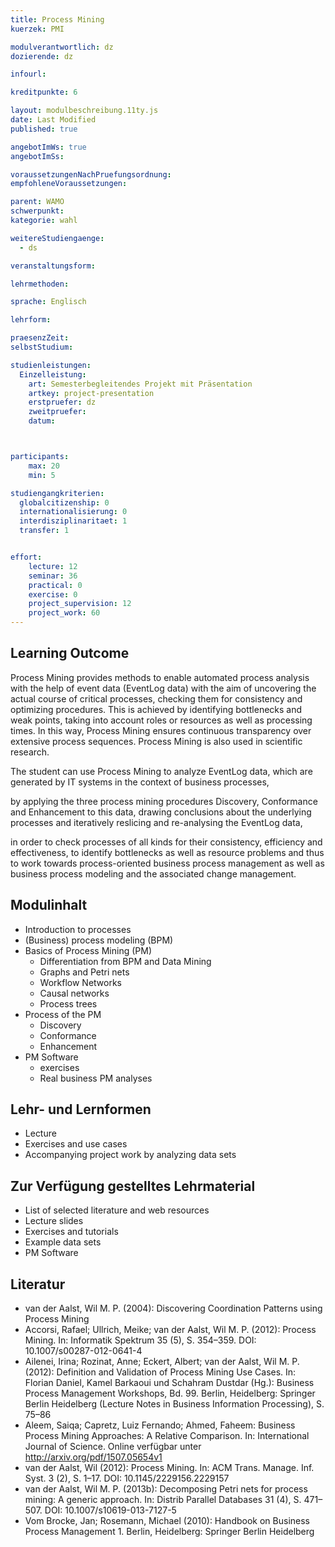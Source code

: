 ```yaml
---
title: Process Mining
kuerzek: PMI

modulverantwortlich: dz
dozierende: dz

infourl: 

kreditpunkte: 6

layout: modulbeschreibung.11ty.js
date: Last Modified
published: true

angebotImWs: true
angebotImSs: 

voraussetzungenNachPruefungsordnung: 
empfohleneVoraussetzungen: 

parent: WAMO
schwerpunkt:
kategorie: wahl

weitereStudiengaenge: 
  - ds

veranstaltungsform: 

lehrmethoden:

sprache: Englisch

lehrform:

praesenzZeit: 
selbstStudium: 

studienleistungen:
  Einzelleistung:
    art: Semesterbegleitendes Projekt mit Präsentation
    artkey: project-presentation
    erstpruefer: dz
    zweitpruefer: 
    datum:



participants: 
    max: 20
    min: 5

studiengangkriterien:
  globalcitizenship: 0
  internationalisierung: 0
  interdisziplinaritaet: 1
  transfer: 1


effort:
    lecture: 12
    seminar: 36
    practical: 0
    exercise: 0
    project_supervision: 12
    project_work: 60
---
```



## Learning Outcome

Process Mining provides methods to enable automated process analysis with the help of event data (EventLog data) with
 the aim of uncovering the actual course of critical processes, checking them for consistency and optimizing procedures. This is achieved by identifying bottlenecks and weak points, taking into account roles or resources as well as processing times. In this way, Process Mining ensures continuous transparency over extensive process sequences. Process Mining is also used in scientific research.

The student can use Process Mining to analyze EventLog data, which are generated by IT systems in the context of business processes, 

by applying the three process mining procedures Discovery, Conformance and Enhancement to this data, drawing conclusions about the underlying processes and iteratively reslicing and re-analysing the EventLog data, 

in order to check processes of all kinds for their consistency, efficiency and effectiveness, to identify bottlenecks as well as resource problems and thus to work towards process-oriented business process management as well as business process modeling and the associated change management.

## Modulinhalt

* Introduction to processes
* (Business) process modeling (BPM)
* Basics of Process Mining (PM)
    * Differentiation from BPM and Data Mining
    * Graphs and Petri nets
    * Workflow Networks
    * Causal networks
    * Process trees
* Process of the PM
    * Discovery
    * Conformance
    * Enhancement
* PM Software
    * exercises
    * Real business PM analyses 


## Lehr- und Lernformen

* Lecture 
* Exercises and use cases 
* Accompanying project work by analyzing data sets

## Zur Verfügung gestelltes Lehrmaterial

* List of selected literature and web resources
* Lecture slides
* Exercises and tutorials
* Example data sets
* PM Software


## Literatur

- van der Aalst, Wil M. P. (2004): Discovering Coordination Patterns using Process Mining
- Accorsi, Rafael; Ullrich, Meike; van der Aalst, Wil M. P. (2012): Process Mining. In: Informatik Spektrum 35 (5), S. 354–359. DOI: 10.1007/s00287-012-0641-4
- Ailenei, Irina; Rozinat, Anne; Eckert, Albert; van der Aalst, Wil M. P. (2012): Definition and Validation of Process Mining Use Cases. In: Florian Daniel, Kamel Barkaoui und Schahram Dustdar (Hg.): Business Process Management Workshops, Bd. 99. Berlin, Heidelberg: Springer Berlin Heidelberg (Lecture Notes in Business Information Processing), S. 75–86
- Aleem, Saiqa; Capretz, Luiz Fernando; Ahmed, Faheem: Business Process Mining Approaches: A Relative Comparison. In: International Journal of Science. Online verfügbar unter http://arxiv.org/pdf/1507.05654v1
- van der Aalst, Wil (2012): Process Mining. In: ACM Trans. Manage. Inf. Syst. 3 (2), S. 1–17. DOI: 10.1145/2229156.2229157
- van der Aalst, Wil M. P. (2013b): Decomposing Petri nets for process mining: A generic approach. In: Distrib Parallel Databases 31 (4), S. 471–507. DOI: 10.1007/s10619-013-7127-5
- Vom Brocke, Jan; Rosemann, Michael (2010): Handbook on Business Process Management 1. Berlin, Heidelberg: Springer Berlin Heidelberg
